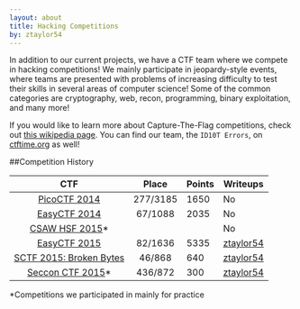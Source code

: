 ```yaml
---
layout: about
title: Hacking Competitions
by: ztaylor54
---
```

<style>
  h2 {
      margin-top: 10px;
		 	text-align: center;
		 	border-bottom: 1px solid #eee;
		 	padding-bottom: 0.3em;
  }
</style>
In addition to our current projects, we have a CTF team where we compete in hacking competitions! We mainly participate in jeopardy-style events, where teams are presented with problems of increasing difficulty to test their skills in several areas of computer science! Some of the common categories are cryptography, web, recon, programming, binary exploitation, and many more!

If you would like to learn more about Capture-The-Flag competitions, check out [this wikipedia page](https://en.wikipedia.org/wiki/Capture_the_flag#Computer_security). You can find our team, the `ID10T Errors`, on [ctftime.org](https://ctftime.org/team/21165) as well!

##Competition History

|           CTF                   |   Place  | Points  | Writeups       |
|:-------------------------------:|:--------:|---------|----------------|
| [PicoCTF 2014][ctf1]            | 277/3185 |  1650   | No             |
| [EasyCTF 2014][ctf2]            | 67/1088  |  2035   | No             |
| [CSAW HSF 2015][ctf3]*          |          |         | No             |
| [EasyCTF 2015][ctf4]            | 82/1636  |  5335   | [ztaylor54][1] |
| [SCTF 2015: Broken Bytes][ctf5] | 46/868   |  640    | [ztaylor54][2] |
| [Seccon CTF 2015][ctf6]*        | 436/872  |  300    | [ztaylor54][3] |
  
[1]: https://github.com/ztaylor54/CTF/tree/master/EasyCTF%202015  "EasyCTF 2015 Writeups"
[2]: https://github.com/ztaylor54/CTF/tree/master/sctf  "SCTF 2015 Writeups"
[3]: https://github.com/ztaylor54/CTF/tree/master/seccon-ctf-2015 "Seccon CTF 2015 Writeups"

[ctf1]: https://picoctf.com/ "PicoCTF 2014"
[ctf2]: https://2014.easyctf.com/ "EasyCTF 2014"
[ctf3]: https://hsf.csaw.io/ "CSAW HSF 2015"
[ctf4]: https://easyctf.com/ "EasyCTF 2015"
[ctf5]: http://sctf.io/ "SCTF 2015: Broken Bytes"
[ctf6]: http://ctf.seccon.jp/ "Seccon CTF 2015"

*Competitions we participated in mainly for practice
